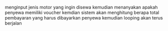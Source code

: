 menginput jenis motor yang ingin disewa kemudian menanyakan apakah penyewa memiliki voucher kemdian sistem akan menghitung berapa total pembayaran yang harus dibayarkan penyewa kemudian looping akan terus berjalan 